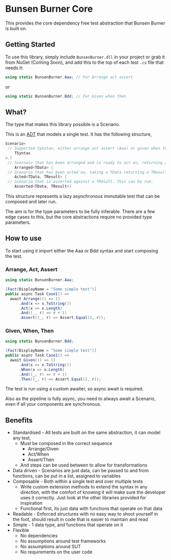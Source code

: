 ﻿# Bunsen Burner Core

This provides the core dependency free test abstraction that Bunsen Burner is
built on.

## Getting Started

To use this library, simply include `BunsenBurner.dll` in your project or grab
it from NuGet (Coming Soon), and add this to the top of each test `.cs` file
that needs it:

```C#
using static BunsenBurner.Aaa; // For Arrange act assert
```

or

```C#
using static BunsenBurner.Bdd; // For Given when then
```

## What?

The type that makes this library possible is a Scenario.

This is an [ADT](https://en.wikipedia.org/wiki/Algebraic_data_type) that models
a single test. It has the following structure,

```c#
Scenario<
 // Supported Synstax, either arrange act assert (Aaa) or given when then (Bdd)
    TSyntax
>.(
 // Scernaio that has been arranged and is ready to act on, returning a TData   
    Arranged<TData> | 
 // Scenario that has been acted on, taking a TData returning a TResult and is ready to assert against 
    Acted<TData, TResult> | 
 // Scenario that is asserted against a TResult. This can be run.
    Asserted<TData, TResult>)
```

This structure represents a lazy asynchronous immutable test that can be composed and
later run.

The aim is for the type parameters to be fully inferable. There are a few edge
cases to this, but the core abstractions require no provided type parameters.

## How to use

To start using it import either the Aaa or Bdd syntax and start composing the
test.

### Arrange, Act, Assert

```c#
using static BunsenBurner.Aaa;

[Fact(DisplayName = "Some simple test")]
public async Task Case1() =>
  await Arrange(() => 1)
      .And(x => x.ToString())
      .Act(x => x.Length)
      .And((_, r) => r + 1)
      .Assert((_, r) => Assert.Equal(2, r));
```

### Given, When, Then

```c#
using static BunsenBurner.Bdd;

[Fact(DisplayName = "Some simple test")]
public async Task Case1() =>
  await Given(() => 1)
      .And(x => x.ToString())
      .When(x => x.Length)
      .And((_, r) => r + 1)
      .Then((_, r) => Assert.Equal(2, r));
```

The test is run using a custom awaiter, so async await is required.

Also as the pipeline is fully async, you need to always await a Scenario, even
if all your components are synchronous.

## Benefits

* Standardised - All tests are built on the same abstraction, it can model any
  test,
    * Must be composed in the correct sequence
        * Arrange/Given
        * Act/When
        * Assert/Then
    * And steps can be used between to allow for transformations
* Data driven - Scenarios are just data, can be passed to and from functions,
  can be put
  in a list, assigned to variables
* Composable - Both within a single test and over multiple tests
    * Write custom extension methods to extend the syntax in any direction, with
      the comfort of knowing it will make sure the developer uses it correctly.
      Just look at the other libraries provided for inspiration
    * Functional first, its just data with functions that operate on that data
* Readable - Enforced structures with no easy way to shoot yourself in the foot,
  should result in code that is easier to maintain and read
* Simple - 1 data type, and functions that operate on it
* Flexible
    * No dependencies
    * No assumptions around test frameworks
    * No assumptions around SUT
    * No requirements on the user code